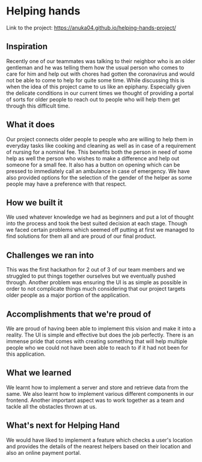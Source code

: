 # Helping hands

Link to the project:
https://anuka04.github.io/helping-hands-project/

## Inspiration
Recently one of our teammates was talking to their neighbor who is an older gentleman and he was telling them how the usual person who comes to care for him and help out with chores had gotten the coronavirus and would not be able to come to help for quite some time. While discussing this is when the idea of this project came to us like an epiphany. Especially given the delicate conditions in our current times we thought of providing a portal of sorts for older people to reach out to people who will help them get through this difficult time.

## What it does
Our project connects older people to people who are willing to help them in everyday tasks like cooking and cleaning as well as in case of a requirement of nursing for a nominal fee. This benefits both the person in need of some help as well the person who wishes to make a difference and help out someone for a small fee. It also has a button on opening which can be pressed to immediately call an ambulance in case of emergency. We have also provided options for the selection of the gender of the helper as some people may have a preference with that respect.

## How we built it
We used whatever knowledge we had as beginners  and  put a lot of thought into the process and took the best suited decision at each stage. Though we faced certain problems which seemed off putting at first we managed to find solutions for them all and are proud of our final product. 

## Challenges we ran into
This was the first hackathon for 2 out of 3 of our team members and we struggled to put things together ourselves but we eventually pushed through. Another problem was ensuring the UI is as simple as possible in order to not complicate things much considering that our project targets older people as a major portion of the application.

## Accomplishments that we're proud of
We are proud of having been able to implement this vision and make it into a reality. The UI is simple and effective but does the job perfectly. There is an immense pride that comes with creating something that will help multiple people who we could not have been able to reach to if it had not been for this application. 

## What we learned
We learnt how to implement a server and store and retrieve data from the same. We also learnt how to implement various different components in our frontend. Another important aspect was to work together as a team and tackle all the obstacles thrown at us.

## What's next for Helping Hand
We would have liked to implement a feature which checks a user's location and provides the details of the nearest helpers based on their location and also an online payment portal.



